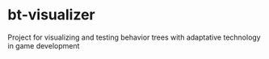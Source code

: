 # bt-visualizer
Project for visualizing and testing behavior trees with adaptative technology in game development
